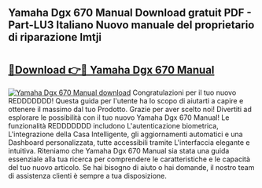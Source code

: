 ## Yamaha Dgx 670 Manual Download gratuit PDF - Part-LU3 Italiano Nuovo manuale del proprietario di riparazione lmtji

# <h2><a href="http://dfeazbc.blite.top/?on=Yamaha+Dgx+670+Manual">🔗Download 👉🔴 Yamaha Dgx 670 Manual</a></h2>

[![Yamaha Dgx 670 Manual download](https://i.imgur.com/lujVjoI.png)](http://dfeazbc.blite.top/?on=Yamaha+Dgx+670+Manual)
Congratulazioni per il tuo nuovo REDDDDDDD! Questa guida per l'utente ha lo scopo di aiutarti a capire e ottenere il massimo dal tuo Prodotto. Grazie per aver scelto noi! Divertiti ad esplorare le possibilità con il tuo nuovo Yamaha Dgx 670 Manual! Le funzionalità REDDDDDDD includono L'autenticazione biometrica, L'integrazione della Casa Intelligente, gli aggiornamenti automatici e una Dashboard personalizzata, tutte accessibili tramite L'interfaccia elegante e intuitiva. Riteniamo che Yamaha Dgx 670 Manual sia stata una guida essenziale alla tua ricerca per comprendere le caratteristiche e le capacità del tuo nuovo articolo. Se hai bisogno di aiuto o hai domande, il nostro team di assistenza clienti è sempre a tua disposizione.
